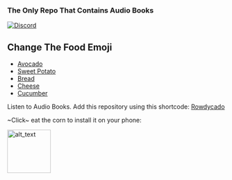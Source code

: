 ### The Only Repo That Contains Audio Books

[![Discord](https://invidget.switchblade.xyz/yMTTkJFEZ9)](https://discord.gg/yMTTkJFEZ9)

## Change The Food Emoji
- [Avocado](/README.md)
- [Sweet Potato](/README.yam.md)
- [Bread](/README.bread.md)
- [Cheese](/README.cheese.md)
- [Cucumber](/README.cucumber.md)

Listen to Audio Books. Add this repository using this shortcode: [Rowdycado](https://raw.githubusercontent.com/Rowdy-Avocado/Avocado-Extensions/builds/repo.json)

~Click~ eat the corn to install it on your phone:

[<img alt="alt_text" width="100px" src="https://discordapp.com/assets/b16209365b7693d5f705a1ea450f7d45.svg"/>](https://self-similarity.github.io/http-protocol-redirector?r=cloudstreamrepo://raw.githubusercontent.com/Rowdy-Avocado/Avocado-Extensions/builds/repo.json)
